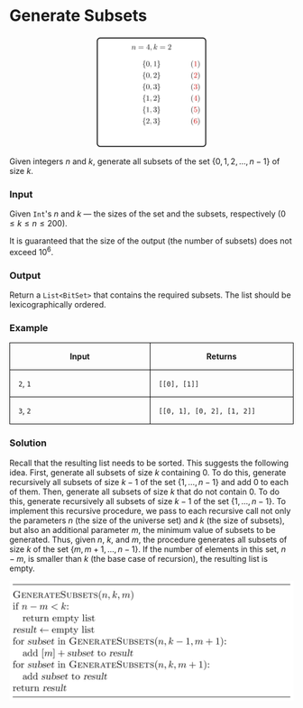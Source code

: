 <style>
.samples th, .samples td {
    border: 1px solid black;
    border-collapse: collapse;
    padding: 15px;
    width: 300px;
    /*max-width: 100%;*/
    /*text-align: center;*/
    /*alignment: center;*/
}

.sample th, .sample td {
    border: 1px solid black;
    padding: 15px;
    width: 300px;
    /*max-width: 100%;*/
    /*text-align: center;*/
    /*alignment: center;*/
}

.sample td {
    border-top: none;
    border-bottom: none;
}

.sample table {
    border-collapse: collapse;
    border: 1px solid black;
}

.logo {
    display: flex;
    justify-content: center;
}

.logo img {
    width: 200px;
    align: center;
}

.code span {
    line-height: 22px;
}
</style>

# Generate Subsets

<div class="logo">
    <img src="../../images/subsets_logo.png">
</div>

Given integers $n$ and $k$, generate all subsets of 
the set $\lbrace 0, 1, 2, \dotsc, n - 1 \rbrace$ 
of size $k$.

### Input

Given `Int`'s $n$ and $k$ — the sizes of the set and 
the subsets, respectively ($0 \le k \le n \le 200$).

It is guaranteed that the size of the output (the number
of subsets)
does not exceed $10^6$.

### Output

Return a `List<BitSet>` that contains the required subsets.
The list should be lexicographically ordered.

### Example

<div class="samples">

| Input     | Returns                    |
|-----------|----------------------------|
| `2`, `1`  | `[[0], [1]]`               |
| `3`, `2`  | `[[0, 1], [0, 2], [1, 2]]` |

</div>

<div class="hint">

### Solution

Recall that the resulting list needs to be sorted. This suggests 
the following idea. First, generate all subsets of size $k$
containing 0. To do
this, generate recursively all subsets of size $k-1$ of the set 
$\lbrace 1, \dotsc, n-1 \rbrace$ and add $0$ to each of them.
Then, generate all subsets of size $k$ that do not contain $0$.
To do this, generate recursively all subsets of size $k-1$
of the set $\lbrace 1, \dotsc, n-1 \rbrace$.
To implement this recursive procedure, we pass to each recursive call
not only the parameters $n$ (the size of the universe set)
and $k$ (the size of subsets), but also an additional parameter $m$,
the minimum value of subsets to be generated. Thus, given $n$, $k$, 
and $m$, the procedure generates all subsets of size $k$
of the set $\lbrace m, m+1, \dotsc, n-1\rbrace$. If the number of
elements in this set, $n-m$, is smaller than $k$ (the base case of 
recursion), the resulting list is empty.

<img src="../../images/subsets.png">


</div>